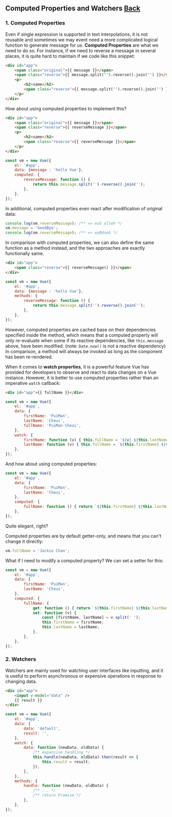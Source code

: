 ## Computed Properties and Watchers [Back](../vue.md)

### 1. Computed Properties

Even if single expression is supported in text interpolations, it is not reusable and sometimes we may event need a more complicated logical function to generate message for us. **Computed Properties** are what we need to do so. For instance, if we need to reverse a message in several places, it is quite hard to maintain if we code like this snippet:

```html
<div id="app">
    <span class="original">{{ message }}</span>
    <span class="reverse">{{ message.split('').reverse().join('') }}</span>
    <p>
        <h2>same</h2>
        <span class="reverse">{{ message.split('').reverse().join('') }}</span>
    </p>
</div>
```

How about using computed properties to implement this?

```html
<div id="app">
    <span class="original">{{ message }}</span>
    <span class="reverse">{{ reverseMessage }}</span>
    <p>
        <h2>same</h2>
        <span class="reverse">{{ reverseMessage }}</span>
    </p>
</div>
```

```js
const vm = new Vue({
    el: '#app',
    data: {message : 'hello Vue'},
    computed: {
        reverseMessage: function () {
            return this.message.split('').reverse().join('');            
        },
    },
});
```

In additional, computed properties even react after modification of original data:

```js
console.log(vm.reverseMessage); /** => euV olleh */
vm.message = 'GoodBye';
console.log(vm.reverseMessage); /** => eyBdooG */
```

In comparison with computed properties, we can also define the same function as a method instead, and the two approaches are exactly functionally same.

```html
<div id="app">
    <span class="reverse">{{ reverseMessage() }}</span>
</div>
```

```js
const vm = new Vue({
    el: '#app',
    data: {message : 'hello Vue'},
    methods: {
        reverseMessage: function () {
            return this.message.split('').reverse().join('');            
        },
    },
});
```

However, computed properties are cached base on their dependencies specified inside the method, which means that a computed property will only re-evaluate when some if its reactive dependencies, like `this.message` above, have been modified. (note: `Date.now()` is not a reactive dependency) In comparison, a method will always be invoked as long as the component has been re-rendered.

When it comes to **watch properties**, it is a powerful feature Vue has provided for developers to observe and react to data changes on a Vue instance. However, it is better to use computed properties rather than an imperative `watch` callback:

```html
<div id="app">{{ fullName }}</div>
```

```js
const vm = new Vue({
    el: '#app',
    data: {
        firstName: 'PuiMan',
        lastName: 'Cheui',
        fullName: 'PuiMan Cheui',
    },
    watch: {
        firstName: function (v) { this.fullName = `${v} ${this.lastName}`; },
        lastName: function (v) { this.fullName = `${this.firstName} ${v}`; },
    },
});
```

And how about using computed properties:

```js
const vm = new Vue({
    el: '#app',
    data: {
        firstName: 'PuiMan',
        lastName: 'Cheui',
    },
    computed: {
        fullName: function () { return `${this.firstName} ${this.lastName}`; },
    },
});
```

Quite elegant, right?

Computed properties are by default getter-only, and means that you can't change it directly:

```js
vm.fullName = 'Jackie Chan';
```

What if I need to modify a computed property? We can set a setter for this:

```js
const vm = new Vue({
    el: '#app',
    data: {
        firstName: 'PuiMan',
        lastName: 'Cheui',
    },
    computed: {
        fullName: {
            get: function () { return `${this.firstName} ${this.lastName}`; },
            set: function (v) {
                const [firstName, lastName] = v.split(' ');
                this.firstName = firstName;
                this.lastName = lastName;
            },
        },
    },
});
```

### 2. Watchers

Watchers are mainly used for watching user interfaces like inputting, and it is useful to perform asynchronous or expensive operations in response to changing data.

```html
<div id="app">
    <input v-model="data" />
    {{ result }}
</div>
```

```js
const vm = new Vue({
    el: '#app',
    data: {
        data: 'default',
        result: '',
    },
    watch: {
        data: function (newData, oldData) {
            /** expansive handling */
            this.handle(newData, oldData).then(result => {
                this.result = result;
            });
        },
    },
    methods: {
        handle: function (newData, oldData) {
            /** ... */
            /** return Promise */
        },
    },
});
```

